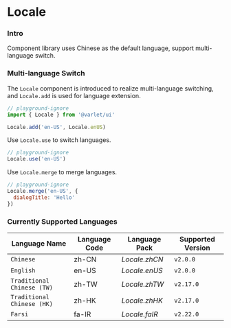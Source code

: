 # Locale

### Intro
Component library uses Chinese as the default language, support multi-language switch.

### Multi-language Switch

The `Locale` component is introduced to realize multi-language switching, and `Locale.add` is used for language extension.

```js
// playground-ignore
import { Locale } from '@varlet/ui'

Locale.add('en-US', Locale.enUS)
```

Use `Locale.use` to switch languages.

```js
// playground-ignore
Locale.use('en-US')
```

Use `Locale.merge` to merge languages.

```js
// playground-ignore
Locale.merge('en-US', {
  dialogTitle: 'Hello'
})
```

### Currently Supported Languages

| Language Name | Language Code | Language Pack | Supported Version |
| --- | --- | --- | --- |
| `Chinese` | zh-CN | _Locale.zhCN_ | `v2.0.0` |
| `English` | en-US | _Locale.enUS_ | `v2.0.0` |
| `Traditional Chinese (TW)` | zh-TW | _Locale.zhTW_ | `v2.17.0` |
| `Traditional Chinese (HK)` | zh-HK | _Locale.zhHK_ | `v2.17.0` |
| `Farsi` | fa-IR | _Locale.faIR_ | `v2.22.0` |
